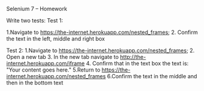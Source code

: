 Selenium 7 – Homework


Write two tests:
Test 1:

1.Navigate to https://the-internet.herokuapp.com/nested_frames;
2. Confirm the text in the left, middle and right box

Test 2:
1.Navigate to https://the-internet.herokuapp.com/nested_frames;
2. Open a new tab
3. In the new tab navigate to http://the-internet.herokuapp.com/iframe
4. Confirm that in the text box the text is: "Your content goes here."
5.Return to https://the-internet.herokuapp.com/nested_frames
6.Confirm the text in the middle and then in the bottom text
